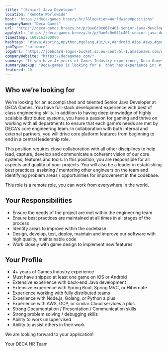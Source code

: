 ```yaml
---
title: "(Senior) Java Developer"
location: "Remote Worldwide"
host: "https://deca-games.breezy.hr/?&location=Worldwide#positions"
companyName: "Deca Games"
url: "https://deca-games.breezy.hr/p/9ae0c0e061c401-senior-java-developer-m-f-d"
applyUrl: "https://deca-games.breezy.hr/p/9ae0c0e061c401-senior-java-developer-m-f-d/apply"
timestamp: 1608163200000
hashtags: "#java,#spring,#python,#golang,#ui/ux,#android,#ios,#aws,#googlecloud"
jobType: "software"
logoUrl: "https://jobboard-logos-bucket.s3.eu-central-1.amazonaws.com/deca-games"
companyWebsite: "https://decagames.com/"
summary: "If you have 4+ years of Games Industry experience, Deca Games has a job opening for you."
summaryBackup: "Deca-games is looking for a  that has experience in: #java, #spring, #python."
featured: 20
---
```


## Who we’re looking for

We're looking for an accomplished and talented Senior Java Developer at DECA Games. You have full-stack development experience with best of class engineering skills. In addition to having deep knowledge of highly scalable distributed systems, you have a passion for gaming and thrive on working with all departments to ensure that each game’s needs are met by DECA's core engineering team. In collaboration with both internal and external partners, you will drive core platform features from beginning to end in a central leadership role.

This position requires close collaboration with all other disciplines to help lead, capture, develop and communicate a coherent vision of our core systems, features and tools. In this position, you are responsible for all aspects and quality of your projects. You will also be a leader in establishing best practices, assisting / mentoring other engineers on the team and identifying problem areas / opportunities for improvement in the codebase.

This role is a remote role, you can work from everywhere in the world.

## Your Responsibilities

*   Ensure the needs of the project are met within the engineering team
*   Ensure best practices are maintained at all times in all stages of the process
*   Identify areas to improve within the codebase
*   Design, develop, test, deploy, maintain and improve our software with high quality, maintainable code
*   Work closely with game design to implement new features

## Your Profile

*   4+ years of Games Industry experience
*   Must have shipped at least one game on iOS or Android
*   Extensive experience with back-end Java development
*   Extensive experience with Spring Boot, Spring MVC, or Hibernate
*   Experience working with fully distributed teams
*   Experience with Node.js, Golang, or Python a plus
*   Experience with AWS, GCP, or similar Cloud services a plus
*   Strong Documentation / Presentation / Communication skills
*   Strong problem solving / debugging skills
*   Ability to work unsupervised
*   Ability to assist others in their work

We are looking forward to your application!

Your DECA HR Team
